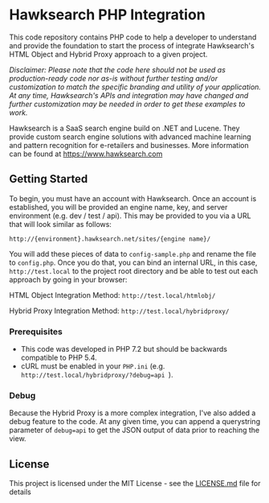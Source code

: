 # Hawksearch PHP Integration

This code repository contains PHP code to help a developer to understand and provide the foundation to start the process of integrate Hawksearch's HTML Object and Hybrid Proxy approach to a given project.  

*Disclaimer: Please note that the code here should not be used as production-ready code nor as-is without further testing and/or customization to match the specific branding and utility of your application.  At any time, Hawksearch's APIs and integration may have changed and further customization may be needed in order to get these examples to work.*

Hawksearch is a SaaS search engine build on .NET and Lucene.  They provide custom search engine solutions with advanced machine learning and pattern recognition for e-retailers and businesses.  More information can be found at https://www.hawksearch.com

## Getting Started

To begin, you must have an account with Hawksearch.  Once an account is established, you will be provided an engine name, key, and server environment (e.g. dev / test / api).  This may be provided to you via a URL that will look similar as follows:

```
http://{environment}.hawksearch.net/sites/{engine name}/
```

You will add these pieces of data to `config-sample.php` and rename the file to `config.php`.  Once you do that, you can bind an internal URL, in this case, `http://test.local` to the project root directory and be able to test out each approach by going in your browser:

HTML Object Integration Method:
`http://test.local/htmlobj/`

Hybrid Proxy Integration Method:
`http://test.local/hybridproxy/`



### Prerequisites

- This code was developed in PHP 7.2 but should be backwards compatible to PHP 5.4.  
- cURL must be enabled in your `PHP.ini` (e.g. `http://test.local/hybridproxy/?debug=api `).

### Debug

Because the Hybrid Proxy is a more complex integration, I've also added a debug feature to the code.  At any given time, you can append a querystring parameter of `debug=api` to get the JSON output of data prior to reaching the view.


## License

This project is licensed under the MIT License - see the [LICENSE.md](LICENSE.md) file for details
